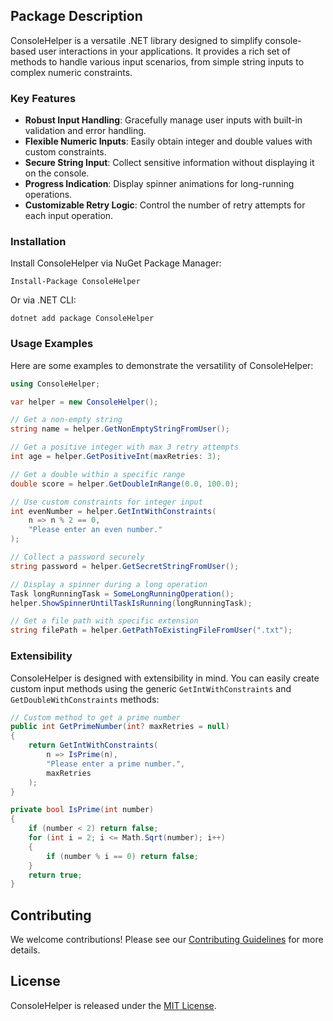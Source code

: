 ﻿## Package Description

ConsoleHelper is a versatile .NET library designed to simplify console-based user interactions in your applications. It provides a rich set of methods to handle various input scenarios, from simple string inputs to complex numeric constraints.

### Key Features

- **Robust Input Handling**: Gracefully manage user inputs with built-in validation and error handling.
- **Flexible Numeric Inputs**: Easily obtain integer and double values with custom constraints.
- **Secure String Input**: Collect sensitive information without displaying it on the console.
- **Progress Indication**: Display spinner animations for long-running operations.
- **Customizable Retry Logic**: Control the number of retry attempts for each input operation.

### Installation

Install ConsoleHelper via NuGet Package Manager:

```
Install-Package ConsoleHelper
```

Or via .NET CLI:

```
dotnet add package ConsoleHelper
```

### Usage Examples

Here are some examples to demonstrate the versatility of ConsoleHelper:

```csharp
using ConsoleHelper;

var helper = new ConsoleHelper();

// Get a non-empty string
string name = helper.GetNonEmptyStringFromUser();

// Get a positive integer with max 3 retry attempts
int age = helper.GetPositiveInt(maxRetries: 3);

// Get a double within a specific range
double score = helper.GetDoubleInRange(0.0, 100.0);

// Use custom constraints for integer input
int evenNumber = helper.GetIntWithConstraints(
    n => n % 2 == 0, 
    "Please enter an even number."
);

// Collect a password securely
string password = helper.GetSecretStringFromUser();

// Display a spinner during a long operation
Task longRunningTask = SomeLongRunningOperation();
helper.ShowSpinnerUntilTaskIsRunning(longRunningTask);

// Get a file path with specific extension
string filePath = helper.GetPathToExistingFileFromUser(".txt");
```

### Extensibility

ConsoleHelper is designed with extensibility in mind. You can easily create custom input methods using the generic `GetIntWithConstraints` and `GetDoubleWithConstraints` methods:

```csharp
// Custom method to get a prime number
public int GetPrimeNumber(int? maxRetries = null)
{
    return GetIntWithConstraints(
        n => IsPrime(n),
        "Please enter a prime number.",
        maxRetries
    );
}

private bool IsPrime(int number)
{
    if (number < 2) return false;
    for (int i = 2; i <= Math.Sqrt(number); i++)
    {
        if (number % i == 0) return false;
    }
    return true;
}
```

## Contributing

We welcome contributions! Please see our [Contributing Guidelines](CONTRIBUTING.md) for more details.

## License

ConsoleHelper is released under the [MIT License](LICENSE).